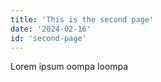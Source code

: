 ```yaml
--- 
title: 'This is the second page' 
date: '2024-02-16'
id: 'second-page'
--- 
```

Lorem ipsum oompa loompa
